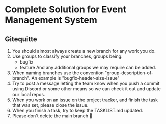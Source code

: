 # Complete Solution for Event Management System

## Gitequitte
1. You should almost always create a new branch for any work you do.
2. Use groups to classify your branches, groups being:
   * bugfix 
   * feature 
   And any additional groups we may require can be added.
3. When naming branches use the convention "group-description-of-branch". 
   An example is "bugfix-header-size-issue"
4. Try to post a message letting the team know when you push a commit
   using Discord or some other means so we can check it out and 
   update our local repos.
5. When you work on an issue on the project tracker, and finish the 
   task that was set, please close the issue. 
6. When you finish a task, try to keep the TASKLIST.md updated. 
7. Please don't delete the main branch 🫥
